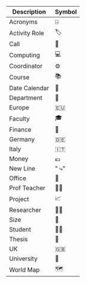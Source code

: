 | Description   | Symbol     |
| ------------- | ---------- |
| Acronyms      | ⍈          |
| Activity Role | 🏷          |
| Call          | 💈          |
| Computing     | 💻          |
| Coordinator   | ⚙️          |
| Course        | 📚          |
| Date Calendar | 📅          |
| Department    | 🏬          |
| Europe        | 🇪🇺          |
| Faculty       | 🎓          |
| Finance       | 🏦          |
| Germany       | 🇩🇪          |
| Italy         | 🇮🇹          |
| Money         | 💶          |
| New Line      | "       ⤷" |
| Office        | 🏢          |
| Prof Teacher  | 👨‍🏫          |
| Project       | 📈          |
| Researcher    | 👨‍💻          |
| Size          | 📏          |
| Student       | 👨‍🎓          |
| Thesis        | 📘          |
| UK            | 🇬🇧          |
| University    | 🏫          |
| World Map     | 🗺          |
